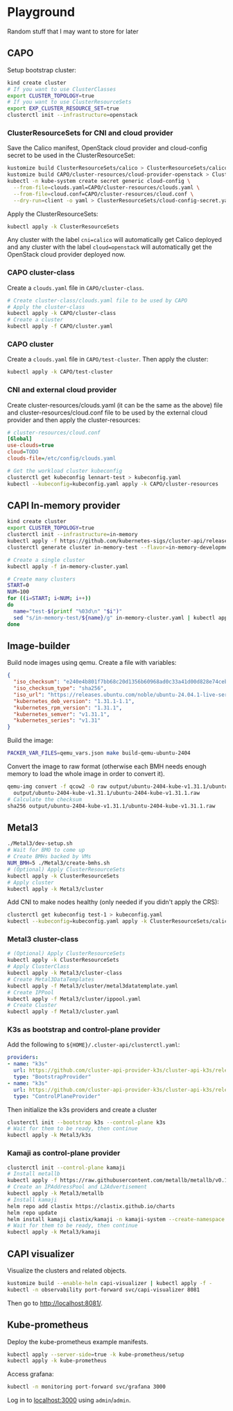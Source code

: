 # Playground

Random stuff that I may want to store for later

## CAPO

Setup bootstrap cluster:

```bash
kind create cluster
# If you want to use ClusterClasses
export CLUSTER_TOPOLOGY=true
# If you want to use ClusterResourceSets
export EXP_CLUSTER_RESOURCE_SET=true
clusterctl init --infrastructure=openstack
```

### ClusterResourceSets for CNI and cloud provider

Save the Calico manifest, OpenStack cloud provider and cloud-config secret to be used in the ClusterResourceSet:

```bash
kustomize build ClusterResourceSets/calico > ClusterResourceSets/calico.yaml
kustomize build CAPO/cluster-resources/cloud-provider-openstack > ClusterResourceSets/cloud-provider-openstack.yaml
kubectl -n kube-system create secret generic cloud-config \
  --from-file=clouds.yaml=CAPO/cluster-resources/clouds.yaml \
  --from-file=cloud.conf=CAPO/cluster-resources/cloud.conf \
  --dry-run=client -o yaml > ClusterResourceSets/cloud-config-secret.yaml
```

Apply the ClusterResourceSets:

```bash
kubectl apply -k ClusterResourceSets
```

Any cluster with the label `cni=calico` will automatically get Calico deployed and any cluster with the label `cloud=openstack` will automatically get the OpenStack cloud provider deployed now.

### CAPO cluster-class

Create a `clouds.yaml` file in `CAPO/cluster-class`.

```bash
# Create cluster-class/clouds.yaml file to be used by CAPO
# Apply the cluster-class
kubectl apply -k CAPO/cluster-class
# Create a cluster
kubectl apply -f CAPO/cluster.yaml
```

### CAPO cluster

Create a `clouds.yaml` file in `CAPO/test-cluster`.
Then apply the cluster:

```bash
kubectl apply -k CAPO/test-cluster
```

### CNI and external cloud provider

Create cluster-resources/clouds.yaml (it can be the same as the above) file and cluster-resources/cloud.conf file to be used by the external cloud provider and then apply the cluster-resources:

```ini
# cluster-resources/cloud.conf
[Global]
use-clouds=true
cloud=TODO
clouds-file=/etc/config/clouds.yaml
```

```bash
# Get the workload cluster kubeconfig
clusterctl get kubeconfig lennart-test > kubeconfig.yaml
kubectl --kubeconfig=kubeconfig.yaml apply -k CAPO/cluster-resources
```

## CAPI In-memory provider

```bash
kind create cluster
export CLUSTER_TOPOLOGY=true
clusterctl init --infrastructure=in-memory
kubectl apply -f https://github.com/kubernetes-sigs/cluster-api/releases/download/v1.5.1/clusterclass-in-memory-quick-start.yaml
clusterctl generate cluster in-memory-test --flavor=in-memory-development --kubernetes-version=v1.31.1 > in-memory-cluster.yaml

# Create a single cluster
kubectl apply -f in-memory-cluster.yaml

# Create many clusters
START=0
NUM=100
for ((i=START; i<NUM; i++))
do
  name="test-$(printf "%03d\n" "$i")"
  sed "s/in-memory-test/${name}/g" in-memory-cluster.yaml | kubectl apply -f -
done
```

## Image-builder

Build node images using qemu.
Create a file with variables:

```json
{
  "iso_checksum": "e240e4b801f7bb68c20d1356b60968ad0c33a41d00d828e74ceb3364a0317be9",
  "iso_checksum_type": "sha256",
  "iso_url": "https://releases.ubuntu.com/noble/ubuntu-24.04.1-live-server-amd64.iso",
  "kubernetes_deb_version": "1.31.1-1.1",
  "kubernetes_rpm_version": "1.31.1",
  "kubernetes_semver": "v1.31.1",
  "kubernetes_series": "v1.31"
}
```

Build the image:

```bash
PACKER_VAR_FILES=qemu_vars.json make build-qemu-ubuntu-2404
```

Convert the image to raw format (otherwise each BMH needs enough memory to load the whole image in order to convert it).

```bash
qemu-img convert -f qcow2 -O raw output/ubuntu-2404-kube-v1.31.1/ubuntu-2404-kube-v1.31.1 \
  output/ubuntu-2404-kube-v1.31.1/ubuntu-2404-kube-v1.31.1.raw
# Calculate the checksum
sha256 output/ubuntu-2404-kube-v1.31.1/ubuntu-2404-kube-v1.31.1.raw
```

## Metal3

```bash
./Metal3/dev-setup.sh
# Wait for BMO to come up
# Create BMHs backed by VMs
NUM_BMH=5 ./Metal3/create-bmhs.sh
# (Optional) Apply ClusterResourceSets
kubectl apply -k ClusterResourceSets
# Apply cluster
kubectl apply -k Metal3/cluster
```

Add CNI to make nodes healthy (only needed if you didn't apply the CRS):

```bash
clusterctl get kubeconfig test-1 > kubeconfig.yaml
kubectl --kubeconfig=kubeconfig.yaml apply -k ClusterResourceSets/calico
```

### Metal3 cluster-class

```bash
# (Optional) Apply ClusterResourceSets
kubectl apply -k ClusterResourceSets
# Apply ClusterClass
kubectl apply -k Metal3/cluster-class
# Create Metal3DataTemplates
kubectl apply -f Metal3/cluster/metal3datatemplate.yaml
# Create IPPool
kubectl apply -f Metal3/cluster/ippool.yaml
# Create Cluster
kubectl apply -f Metal3/cluster.yaml
```

### K3s as bootstrap and control-plane provider

Add the following to `${HOME}/.cluster-api/clusterctl.yaml`:

```yaml
providers:
- name: "k3s"
  url: https://github.com/cluster-api-provider-k3s/cluster-api-k3s/releases/latest/bootstrap-components.yaml
  type: "BootstrapProvider"
- name: "k3s"
  url: https://github.com/cluster-api-provider-k3s/cluster-api-k3s/releases/latest/control-plane-components.yaml
  type: "ControlPlaneProvider"
```

Then initialize the k3s providers and create a cluster

```bash
clusterctl init --bootstrap k3s --control-plane k3s
# Wait for them to be ready, then continue
kubectl apply -k Metal3/k3s
```

### Kamaji as control-plane provider

```bash
clusterctl init --control-plane kamaji
# Install metallb
kubectl apply -f https://raw.githubusercontent.com/metallb/metallb/v0.13.12/config/manifests/metallb-native.yaml
# Create an IPAddressPool and L2Advertisement
kubectl apply -k Metal3/metallb
# Install kamaji
helm repo add clastix https://clastix.github.io/charts
helm repo update
helm install kamaji clastix/kamaji -n kamaji-system --create-namespace
# Wait for them to be ready, then continue
kubectl apply -k Metal3/kamaji
```

## CAPI visualizer

Visualize the clusters and related objects.

```bash
kustomize build --enable-helm capi-visualizer | kubectl apply -f -
kubectl -n observability port-forward svc/capi-visualizer 8081
```
Then go to <http://localhost:8081/>.

## Kube-prometheus

Deploy the kube-prometheus example manifests.

```bash
kubectl apply --server-side=true -k kube-prometheus/setup
kubectl apply -k kube-prometheus
```

Access grafana:

```bash
kubectl -n monitoring port-forward svc/grafana 3000
```

Log in to <localhost:3000> using `admin`/`admin`.
